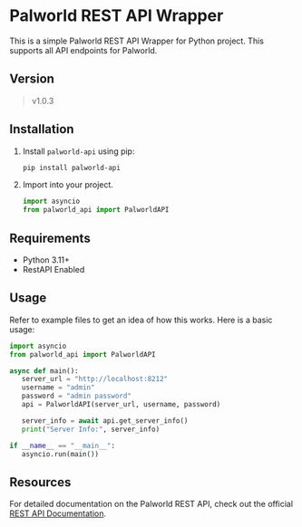 # Palworld REST API Wrapper
 This is a simple Palworld REST API Wrapper for Python project. This supports all API endpoints for Palworld.

## Version
> v1.0.3

## Installation
1. Install `palworld-api` using pip:
   ```bash
   pip install palworld-api
   ```
2. Import into your project.
   ```python
   import asyncio
   from palworld_api import PalworldAPI
   ```

## Requirements
- Python 3.11+
- RestAPI Enabled

## Usage
 Refer to example files to get an idea of how this works. Here is a basic usage:
 ```python
import asyncio
from palworld_api import PalworldAPI

async def main():
    server_url = "http://localhost:8212"
    username = "admin"
    password = "admin password"
    api = PalworldAPI(server_url, username, password)

    server_info = await api.get_server_info()
    print("Server Info:", server_info)

if __name__ == "__main__":
    asyncio.run(main())
```

## Resources
 For detailed documentation on the Palworld REST API, check out the official [REST API Documentation](https://tech.palworldgame.com/api/rest-api/palwold-rest-api/).
